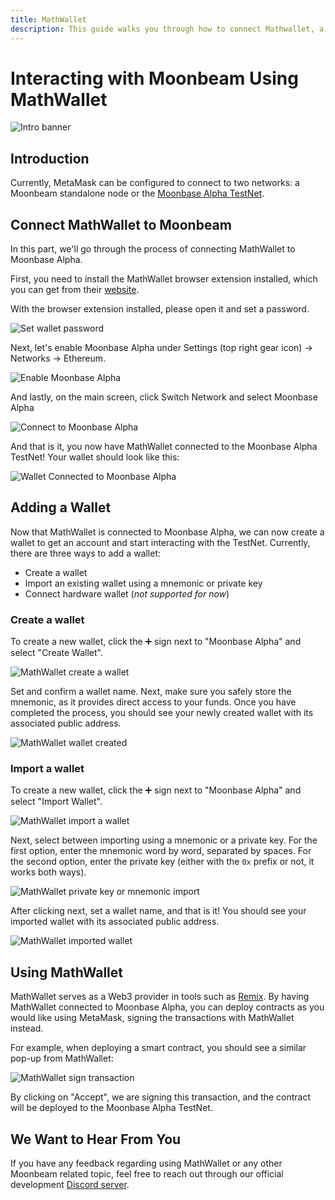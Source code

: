 ```yaml
---
title: MathWallet
description: This guide walks you through how to connect Mathwallet, a browser-based wallet that works with Ethereum, to Moonbeam.
---
```


# Interacting with Moonbeam Using MathWallet

![Intro banner](/images/mathwallet/mathwallet-banner.png)

## Introduction

Currently, MetaMask can be configured to connect to two networks: a Moonbeam standalone node or the [Moonbase Alpha TestNet](/networks/testnet/). 

## Connect MathWallet to Moonbeam

In this part, we'll go through the process of connecting MathWallet to Moonbase Alpha. 

First, you need to install the MathWallet browser extension installed, which you can get from their [website](https://mathwallet.org/en-us/).

With the browser extension installed, please open it and set a password.

![Set wallet password](/images/mathwallet/mathwallet-images-1.png)

Next, let's enable Moonbase Alpha under Settings (top right gear icon) -> Networks -> Ethereum.

![Enable Moonbase Alpha](/images/mathwallet/mathwallet-images-2.png)

And lastly, on the main screen, click Switch Network and select Moonbase Alpha

![Connect to Moonbase Alpha](/images/mathwallet/mathwallet-images-3.png)

And that is it, you now have MathWallet connected to the Moonbase Alpha TestNet! Your wallet should look like this:

![Wallet Connected to Moonbase Alpha](/images/mathwallet/mathwallet-images-4.png)

## Adding a Wallet

Now that MathWallet is connected to Moonbase Alpha, we can now create a wallet to get an account and start interacting with the TestNet. Currently, there are three ways to add a wallet:

 - Create a wallet
 - Import an existing wallet using a mnemonic or private key
- Connect hardware wallet (_not supported for now_)

### Create a wallet

To create a new wallet, click the :heavy_plus_sign: sign next to "Moonbase Alpha" and select "Create Wallet".

![MathWallet create a wallet](/images/mathwallet/mathwallet-images-5.png)

Set and confirm a wallet name. Next, make sure you safely store the mnemonic, as it provides direct access to your funds. Once you have completed the process, you should see your newly created wallet with its associated public address.

![MathWallet wallet created](/images/mathwallet/mathwallet-images-6.png)

### Import a wallet

To create a new wallet, click the :heavy_plus_sign: sign next to "Moonbase Alpha" and select "Import Wallet".

![MathWallet import a wallet](/images/mathwallet/mathwallet-images-7.png)

Next, select between importing using a mnemonic or a private key. For the first option, enter the mnemonic word by word, separated by spaces. For the second option, enter the private key (either with the `0x` prefix or not, it works both ways).

![MathWallet private key or mnemonic import](/images/mathwallet/mathwallet-images-8.png)

After clicking next, set a wallet name, and that is it! You should see your imported wallet with its associated public address.

![MathWallet imported wallet](/images/mathwallet/mathwallet-images-9.png)

## Using MathWallet

MathWallet serves as a Web3 provider in tools such as [Remix](/integrations/remix/). By having MathWallet connected to Moonbase Alpha, you can deploy contracts as you would like using MetaMask, signing the transactions with MathWallet instead.

For example, when deploying a smart contract, you should see a similar pop-up from MathWallet:

![MathWallet sign transaction](/images/mathwallet/mathwallet-images-10.png)

By clicking on "Accept", we are signing this transaction, and the contract will be deployed to the Moonbase Alpha TestNet.

## We Want to Hear From You

If you have any feedback regarding using MathWallet or any other Moonbeam related topic, feel free to reach out through our official development [Discord server](https://discord.gg/PfpUATX).